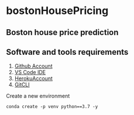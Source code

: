 # bostonHousePricing
## Boston house price prediction


## Software and tools requirements

1. [Github Account](https://github.com)
2. [VS Code IDE](https://code.visualstudio.com/)
3. [HerokuAccount](https://heroku.com)
4. [GitCLI](https://git-scm.com/book/en/v2/Getting-Started-The-Command-Line)


Create a new environment

```
conda create -p venv python==3.7 -y
```
